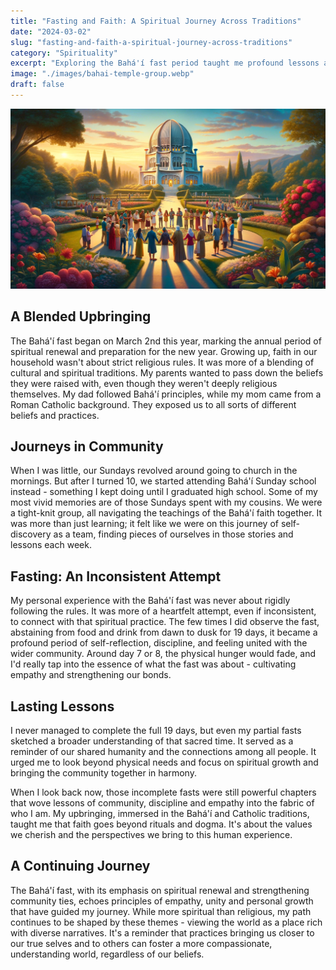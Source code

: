 ```yaml
---
title: "Fasting and Faith: A Spiritual Journey Across Traditions"
date: "2024-03-02"
slug: "fasting-and-faith-a-spiritual-journey-across-traditions"
category: "Spirituality"
excerpt: "Exploring the Bahá'í fast period taught me profound lessons about community bonds, self-discipline, and the essence of empathy that now guide my spiritual journey."
image: "./images/bahai-temple-group.webp"
draft: false
---
```


![Baha'i Temple in Chicago](./images/bahai-temple-group.webp) 
<br />

<div class="prose prose-lg max-w-none">

## A Blended Upbringing

The Bahá'í fast began on March 2nd this year, marking the annual period of spiritual renewal and preparation for the new year. 
Growing up, faith in our household wasn't about strict religious rules. It was more of a blending of cultural and spiritual traditions. My parents wanted to pass down the beliefs they were raised with, even though they weren't deeply religious themselves. My dad followed Bahá'í principles, while my mom came from a Roman Catholic background. They exposed us to all sorts of different beliefs and practices.

## Journeys in Community

When I was little, our Sundays revolved around going to church in the mornings. But after I turned 10, we started attending Bahá'í Sunday school instead - something I kept doing until I graduated high school. Some of my most vivid memories are of those Sundays spent with my cousins. We were a tight-knit group, all navigating the teachings of the Bahá'í faith together. It was more than just learning; it felt like we were on this journey of self-discovery as a team, finding pieces of ourselves in those stories and lessons each week.

## Fasting: An Inconsistent Attempt

My personal experience with the Bahá'í fast was never about rigidly following the rules. It was more of a heartfelt attempt, even if inconsistent, to connect with that spiritual practice. The few times I did observe the fast, abstaining from food and drink from dawn to dusk for 19 days, it became a profound period of self-reflection, discipline, and feeling united with the wider community. Around day 7 or 8, the physical hunger would fade, and I'd really tap into the essence of what the fast was about - cultivating empathy and strengthening our bonds.

## Lasting Lessons

I never managed to complete the full 19 days, but even my partial fasts sketched a broader understanding of that sacred time. It served as a reminder of our shared humanity and the connections among all people. It urged me to look beyond physical needs and focus on spiritual growth and bringing the community together in harmony.

When I look back now, those incomplete fasts were still powerful chapters that wove lessons of community, discipline and empathy into the fabric of who I am. My upbringing, immersed in the Bahá'í and Catholic traditions, taught me that faith goes beyond rituals and dogma. It's about the values we cherish and the perspectives we bring to this human experience.

## A Continuing Journey

The Bahá'í fast, with its emphasis on spiritual renewal and strengthening community ties, echoes principles of empathy, unity and personal growth that have guided my journey. While more spiritual than religious, my path continues to be shaped by these themes - viewing the world as a place rich with diverse narratives. It's a reminder that practices bringing us closer to our true selves and to others can foster a more compassionate, understanding world, regardless of our beliefs.

</div>